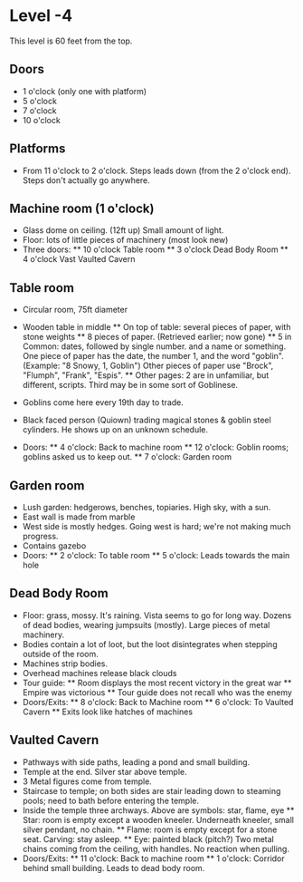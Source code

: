 # Level -4

This level is 60 feet from the top.

## Doors

*  1 o'clock  (only one with platform)
*  5 o'clock 
*  7 o'clock
* 10 o'clock


## Platforms

* From 11 o'clock to 2 o'clock. Steps leads down (from the 2 o'clock end).
  Steps don't actually go anywhere.



## Machine room (1 o'clock)

* Glass dome on ceiling. (12ft up) Small amount of light.
* Floor: lots of little pieces of machinery (most look new)
* Three doors:
** 10 o'clock  Table room
**  3 o'clock  Dead Body Room
**  4 o'clock  Vast Vaulted Cavern


## Table room

* Circular room, 75ft diameter
* Wooden table in middle
** On top of table: several pieces of paper, with stone weights
** 8 pieces of paper. (Retrieved earlier; now gone)
** 5 in Common: dates, followed by single number.
   and a name or something. One piece of paper has the date, the number 1,
   and the word "goblin". (Example: "8 Snowy, 1, Goblin")
   Other pieces of paper use "Brock", "Flumph", "Frank", "Espis".
** Other pages: 2 are in unfamiliar, but different, scripts. Third may
   be in some sort of Goblinese.

* Goblins come here every 19th day to trade.
* Black faced person (Quiown) trading magical stones & goblin steel
  cylinders. He shows up on an unknown schedule.

* Doors:
** 4 o'clock: Back to machine room
** 12 o'clock: Goblin rooms; goblins asked us to keep out.
** 7 o'clock: Garden room

## Garden room

* Lush garden: hedgerows, benches, topiaries. High sky, with a sun.
* East wall is made from marble
* West side is mostly hedges. Going west is hard; we're not making much
  progress.
* Contains gazebo
* Doors:
** 2 o'clock: To table room
** 5 o'clock: Leads towards the main hole


## Dead Body Room

* Floor: grass, mossy. It's raining. Vista seems to go for long way.
  Dozens of dead bodies, wearing jumpsuits (mostly).
  Large pieces of metal machinery.
* Bodies contain a lot of loot, but the loot disintegrates when stepping
  outside of the room.
* Machines strip bodies.
* Overhead machines release black clouds
* Tour guide:
** Room displays the most recent victory in the great war
** Empire was victorious
** Tour guide does not recall who was the enemy
* Doors/Exits:
** 8 o'clock: Back to Machine room
** 6 o'clock: To Vaulted Cavern
** Exits look like hatches of machines

## Vaulted Cavern
* Pathways with side paths, leading a pond and small building.
* Temple at the end. Silver star above temple.
* 3 Metal figures come from temple.
* Staircase to temple; on both sides are stair leading down to steaming pools;
  need to bath before entering the temple.
* Inside the temple three archways. Above are symbols: star, flame, eye
** Star: room is empty except a wooden kneeler. Underneath kneeler, small
   silver pendant, no chain.
** Flame: room is empty except for a stone seat. Carving: stay asleep.
** Eye: painted black (pitch?) Two metal chains coming from the ceiling,
   with handles. No reaction when pulling.
* Doors/Exits:
** 11 o'clock: Back to machine room
** 1 o'clock: Corridor behind small building. Leads to dead body room.

